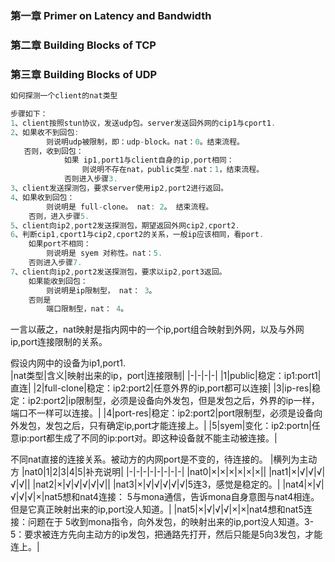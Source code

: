 ### 第一章 Primer on Latency and Bandwidth


### 第二章 Building Blocks of TCP


### 第三章 Building Blocks of UDP

```go
如何探测一个client的nat类型

步骤如下：
1、client按照stun协议，发送udp包。server发送回外网的cip1与cport1.
2、如果收不到回包:
        则说明udp被限制，即：udp-block。nat：0。结束流程。
   否则，收到回包：
            如果 ip1,port1与client自身的ip,port相同：
                则说明不存在nat，public类型.nat：1，结束流程。
            否则进入步骤3.
3、client发送探测包，要求server使用ip2,port2进行返回。
4、如果收到回包：
        则说明是 full-clone。 nat: 2。 结束流程。
    否则，进入步骤5.
5、client向ip2,port2发送探测包，期望返回外网cip2,cport2.
6、判断cip1,cport1与cip2,cport2的关系，一般ip应该相同，看port.
    如果port不相同：
        则说明是 syem 对称性。nat：5.
    否则进入步骤7.
7、client向ip2,port2发送探测包，要求以ip2,port3返回。
    如果能收到回包：
        则说明是ip限制型， nat： 3。
    否则是
        端口限制型，nat： 4。
```

一言以蔽之，nat映射是指内网中的一个ip,port组合映射到外网，以及与外网ip,port连接限制的关系。  
  
假设内网中的设备为ip1,port1.  
|nat类型|含义|映射出来的ip，port|连接限制|
|-|-|-|-|
|1|public|稳定：ip1:port1|直连|
|2|full-clone|稳定：ip2:port2|任意外界的ip,port都可以连接|
|3|ip-res|稳定：ip2:port2|ip限制型，必须是设备向外发包，但是发包之后，外界的ip一样，端口不一样可以连接。|
|4|port-res|稳定：ip2:port2|port限制型，必须是设备向外发包，发包之后，只有确定ip,port才能连接上。|
|5|syem|变化：ip2:portn|任意ip:port都生成了不同的ip:port对。即这种设备就不能主动被连接。|
  
不同nat直接的连接关系。被动方的内网port是不变的，待连接的。
|横列为主动方 |nat0|1|2|3|4|5|补充说明|
|-|-|-|-|-|-|-|-|
|nat0|×|×|×|×|×|×||
|nat1|×|√|√|√|√|√||
|nat2|×|√|√|√|√|√||
|nat3|×|√|√|√|√|√|5连3，感觉是稳定的。|
|nat4|×|√|√|√|√|×|nat5想和nat4连接： 5与mona通信，告诉mona自身意图与nat4相连。但是它真正映射出来的ip,port没人知道。|
|nat5|×|√|√|√|×|×|nat4想和nat5连接：问题在于 5收到mona指令，向外发包，的映射出来的ip,port没人知道。3-5：要求被连方先向主动方的ip发包，把通路先打开，然后只能是5向3发包，才能连上。|